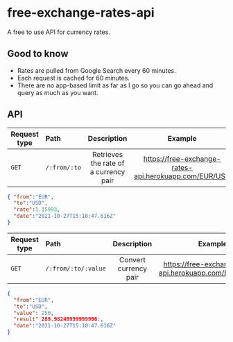 # free-exchange-rates-api

A free to use API for currency rates.

## Good to know

- Rates are pulled from Google Search every 60 minutes.
- Each request is cached for 60 minutes.
- There are no app-based limit as far as I go so you can go ahead and query as much as you want.

## API

| Request type  |  Path                                | Description | Example
| --------------|:-------------------------------|:------------------:|:------------------:|
| `GET`         | ``/:from/:to``           |   Retrieves the rate of a currency pair |  https://free-exchange-rates-api.herokuapp.com/EUR/USD
```json
{ "from":"EUR",
  "to":"USD",
  "rate":1.15993,
  "date":"2021-10-27T15:10:47.616Z"
}
```
| Request type  |  Path                                | Description | Example
| --------------|:-------------------------------|:------------------:|:------------------:|
| `GET`         | ``/:from/:to/:value``    | Convert currency pair  | https://free-exchange-rates-api.herokuapp.com/EUR/USD/15
```json
{
  "from":"EUR",
  "to":"USD",
  "value": 250, 
  "result" 289.98249999999996:, 
  "date":"2021-10-27T15:10:47.616Z"
}
```
